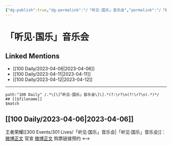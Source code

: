 ```yaml
---
{"dg-publish":true,"dg-permalink":"/「听见·国乐」音乐会","permalink":"/「听见·国乐」音乐会/","created":"2023-04-07T10:07:38.000+08:00","updated":"2023-04-10T16:02:24.000+08:00"}
---
```


# 「听见·国乐」音乐会

## Linked Mentions
- [[100 Daily/2023-04-06\|2023-04-06]]
- [[100 Daily/2023-04-11\|2023-04-11]]
- [[100 Daily/2023-04-12\|2023-04-12]]


---

```expander
path:"100 Daily" /.*\[\[「听见·国乐」音乐会\]\].*(?:\r?\n(?!\r?\n).*)*/
## [[$filename]]
$match
```
## [[100 Daily/2023-04-06\|2023-04-06]]
王者荣耀[[300 Events/301 Lives/「听见·国乐」音乐会\|「听见·国乐」音乐会]]：
[微博正文](http://weibo.com/5698023579/MAJq2fIsj) 官宣
[微博正文](http://weibo.com/3604205173/MAKByfP6h) 购票链接预约
<-->